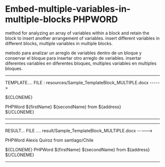 Embed-multiple-variables-in-multiple-blocks PHPWORD
===========================================

method for analyzing an array of variables within a block and retain the block to insert another arrangement of variables. insert different variables in different blocks, multiple variables in multiple blocks.  

metodo para analizar un arreglo de variables dentro de un bloque y conservar el bloque para insertar otro arreglo de variables. insertar diferentes variables en diferentes bloques, multiples variables en multiples bloques.

***************************************************************************************
TEMPLATE....
FILE : resources/Sample_TemplateBlock_MULTIPLE.docx  ----->

${CLONEME}

PHPWord ${firstName}  ${secondName} from ${address}  
${/CLONEME}
***************************************************************************************
***************************************************************************************
RESULT...
FILE .... result/Sample_TemplateBlock_MULTIPLE.docx ----->

PHPWord Alexis  Quiroz from santiago/Chile  

${CLONEME}
PHPWord ${firstName}  ${secondName} from ${address}  
${/CLONEME}
***************************************************************************************

